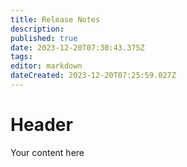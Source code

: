 ```yaml
---
title: Release Notes
description: 
published: true
date: 2023-12-20T07:30:43.375Z
tags: 
editor: markdown
dateCreated: 2023-12-20T07:25:59.027Z
---
```


# Header
Your content here